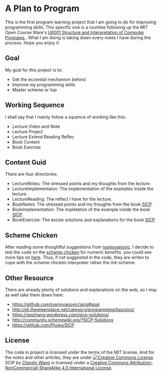 # A Plan to Program

This is the first program learning project that I am going to do for improving programming skills. This specific one is a rountine following up the MIT Open Course Ware's [U6001 Structure and Interpretation of Computer Programs ](http://ocw.mit.edu/courses/electrical-engineering-and-computer-science/6-001-structure-and-interpretation-of-computer-programs-spring-2005/). What I am doing is taking down every notes I have during the process. Hope you enjoy it.

## Goal
My goal for this project is to:
+ Get the eccential mechanism behind
+ Improve my programming skills
+ Master scheme or lisp

## Working Sequence
I shall say that I mainly follow a squence of working like this:
+ Lecture Video and Note
+ Lecture Project
+ Lecture Extend Reading Reflec
+ Book Content
+ Book Exercise

## Content Guid
There are four directories:

+ LectureNotes: The stressed points and my thoughts from the lecture.
+ LectureImplementaion: The implementation of the examples inside the lecture.
+ LectureReading: The reflect I have for the lecture.
+ BookNotes: The stressed points and my thoughts from the book [SICP][book].
+ BookImplementation: The impletation of the example inside the book [SICP][book].
+ BookExercise: The excise solutions and explanations for the book [SICP][book].


## Scheme Chicken
After reading some thoughtful suggestions from [ivanjovanovic](https://github.com/ivanjovanovic/sicp#process). I decide to test the code on the [scheme chicken](call-cc.org) for numeric benefits. you could see more tips on [here](resource/chicken.org). Thus, if not suggested in the code, they are writen to cope with the scheme chicken interpreter rather the mit-scheme.

## Other Resource
There are already plenty of solutions and explanations on the web, so I may as well take them down here:

+ https://github.com/ivanjovanovic/sicp#goal
+ http://eli.thegreenplace.net/category/programming/lisp/sicp/
+ https://wqzhang.wordpress.com/sicp-solutions/
+ http://community.schemewiki.org/?SICP-Solutions
+ https://github.com/Pluies/SICP

## License
The code in project is licensed under the terms of the MIT license. And for the notes and other articles, they are under <a rel="license" href="http://creativecommons.org/licenses/by-nc-sa/4.0/"><img alt="Creative Commons License" style="border-width:0" src="https://i.creativecommons.org/l/by-nc-sa/4.0/80x15.png" /></a> <span xmlns:dct="http://purl.org/dc/terms/" property="dct:title">SCIP</span> by <a xmlns:cc="http://creativecommons.org/ns#" href="http://chenlin.me" property="cc:attributionName" rel="cc:attributionURL">Chenlin Wang</a> is licensed under a <a rel="license" href="http://creativecommons.org/licenses/by-nc-sa/4.0/">Creative Commons Attribution-NonCommercial-ShareAlike 4.0 International License</a>.

[book]: http://mitpress.mit.edu/sicp/full-text/book/book-Z-H-38.html#%_index_start (mit open source for the SICP book)

